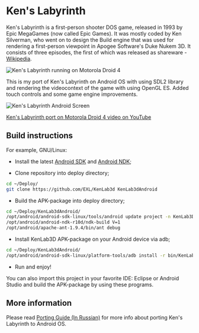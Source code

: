 Ken's Labyrinth
=============

Ken's Labyrinth is a first-person shooter DOS game, released in 1993 by Epic MegaGames (now called Epic Games). It was mostly coded by Ken Silverman, who went on to design the Build engine that was used for rendering a first-person viewpoint in Apogee Software's Duke Nukem 3D. It consists of three episodes, the first of which was released as shareware - [Wikipedia](https://en.wikipedia.org/wiki/Ken%27s_Labyrinth).

![Ken's Labyrinth running on Motorola Droid 4](images/Ken_motorola_droid_4.jpg)

This is my port of Ken's Labyrinth on Android OS with using SDL2 library and rendering the videocontext of the game with using OpenGL ES. Added touch controls and some game engine improvements.

![Ken's Labyrinth Android Screen](images/Ken_android_screen.jpg)

[Ken's Labyrinth port on Motorola Droid 4 video on YouTube](http://youtu.be/vnNax1uNLfo)

## Build instructions

For example, GNU/Linux:

* Install the latest [Android SDK](https://developer.android.com/sdk/) and [Android NDK](https://developer.android.com/ndk/);

* Clone repository into deploy directory;

```sh
cd ~/Deploy/
git clone https://github.com/EXL/KenLab3d KenLab3dAndroid
```

* Build the APK-package into deploy directory;

```sh
cd ~/Deploy/KenLab3dAndroid/
/opt/android/android-sdk-linux/tools/android update project -n KenLab3D -p .
/opt/android/android-ndk-r10d/ndk-build V=1
/opt/android/apache-ant-1.9.4/bin/ant debug
```

* Install KenLab3D APK-package on your Android device via adb;

```sh
cd ~/Deploy/KenLab3dAndroid/
/opt/android/android-sdk-linux/platform-tools/adb install -r bin/KenLab3D-debug.apk
```

* Run and enjoy!

You can also import this project in your favorite IDE: Eclipse or Android Studio and build the APK-package by using these programs.

## More information

Please read [Porting Guide (In Russian)](http://exlmoto.ru/kenlab3d-droid) for more info about porting Ken's Labyrinth to Android OS.
